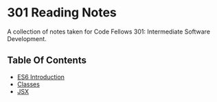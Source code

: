 # 301 Reading Notes
A collection of notes taken for Code Fellows 301: Intermediate Software Development.

## Table Of Contents

- [ES6 Introduction](es6-intro.md)
- [Classes](classes.md)
- [JSX](jsx.md)
